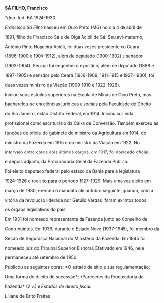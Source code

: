 **SÁ FILHO, Francisco**



\*dep. fed. BA 1924-1930.



*Francisco Sá Filho* nasceu em Ouro Preto (MG) no dia 4 de abril de

1891, filho de Francisco Sá e de Olga Acióli de Sá. Seu avô materno,

Antônio Pinto Nogueira Acióli, foi duas vezes presidente do Ceará

(1896-1900 e 1904-1912), além de deputado (1900-1902) e senador

(1903-1904). Seu pai foi engenheiro e político; além de deputado (1889 e

1897-1905) e senador pelo Ceará (1906-1909, 1911-1915 e 1927-1930), foi

duas vezes ministro da Viação (1909-1910 e 1922-1926).



Iniciou seus estudos superiores na Escola de Minas de Ouro Preto, mas

bacharelou-se em ciências jurídicas e sociais pela Faculdade de Direito

do Rio Janeiro, então Distrito Federal, em 1914. Iniciou sua vida

profissional como escriturário da Caixa de Conversão. Também exerceu as

funções de oficial de gabinete do ministro da Agricultura em 1914, do

ministro da Fazenda em 1915 e do ministro da Viação em 1922. No

intervalo entre esses dois últimos cargos, em 1917, foi nomeado oficial,

e depois adjunto, da Procuradoria Geral da Fazenda Pública.



Foi eleito deputado federal pelo estado da Bahia para a legislatura

1924-1926 e reeleito para o período 1927-1929. Mais uma vez eleito em

março de 1930, exerceu o mandato até outubro seguinte, quando, com a

vitória da revolução liderada por Getúlio Vargas, foram extintos todos

os órgãos legislativos do país.



Em 1931 foi nomeado representante da Fazenda junto ao Conselho de

Contribuintes. Em 1939, durante o Estado Novo (1937-1945), foi membro da

Seção de Segurança Nacional do Ministério da Fazenda. Em 1945 foi

nomeado juiz do Tribunal Superior Eleitoral. Efetivado em 1946, nele

permaneceu até setembro de 1950.



Publicou as seguintes obras: *O estado de sítio e sua regulamentação;

Uma forma do direito de sucessão*; *Pareceres da Procuradoria da

Fazenda* (2 v.) e *Estudos de direito fiscal.*



Liliane de Brito Freitas



